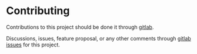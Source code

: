 # Contributing

Contributions to this project should be done it through [gitlab](https://gitlab.com/clvx/openvpn). 

Discussions, issues, feature proposal, or any other comments through [gitlab issues](https://gitlab.com/clvx/openvpn/issues) 
for this project.
